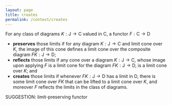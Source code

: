 ```yaml
---
layout: page
title: creates
permalink: /context/creates
---
```

 For any class of diagrams $K : \mathsf{J} \to \mathsf{C}$ valued in $\mathsf{C}$, a functor $F : \mathsf{C} \to \mathsf{D}$

-   **preserves** those limits if for any diagram $K : \mathsf{J} \to \mathsf{C}$ and limit cone over $K$, the image of this cone defines a limit cone over the composite diagram $FK : \mathsf{J} \to \mathsf{D}$;
-  **reflects** those limits  if any cone over a diagram $K : \mathsf{J} \to \mathsf{C}$, whose image upon applying $F$ is a limit cone for the diagram $FK : \mathsf{J} \to \mathsf{D}$, is a limit cone over $K$; and
-  **creates** those limits if whenever $FK : \mathsf{J} \to \mathsf{D}$ has a limit in $\mathsf{D}$, there is some limit cone over $FK$ that can be lifted to a limit cone over $K$, and moreover $F$ reflects the limits in the class of diagrams.



SUGGESTION: limit-preserving functor
